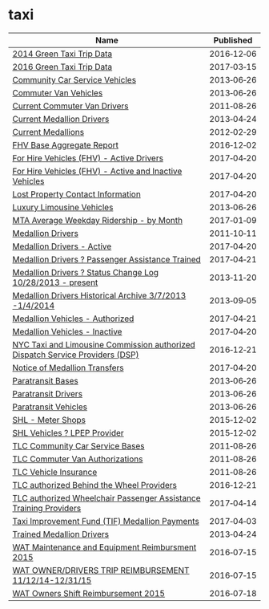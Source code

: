 # taxi

Name | Published
---- | ---------
[2014 Green Taxi Trip Data](../datasets/2np7-5jsg.md) | 2016&#x2011;12&#x2011;06
[2016 Green Taxi Trip Data](../datasets/hvrh-b6nb.md) | 2017&#x2011;03&#x2011;15
[Community Car Service Vehicles](../datasets/scwj-eyn6.md) | 2013&#x2011;06&#x2011;26
[Commuter Van Vehicles](../datasets/q44u-339y.md) | 2013&#x2011;06&#x2011;26
[Current Commuter Van Drivers](../datasets/mf6v-bdzr.md) | 2011&#x2011;08&#x2011;26
[Current Medallion Drivers](../datasets/s22f-jsd4.md) | 2013&#x2011;04&#x2011;24
[Current Medallions](../datasets/avwq-z233.md) | 2012&#x2011;02&#x2011;29
[FHV Base Aggregate Report](../datasets/2v9c-2k7f.md) | 2016&#x2011;12&#x2011;02
[For Hire Vehicles (FHV) - Active Drivers](../datasets/xjfq-wh2d.md) | 2017&#x2011;04&#x2011;20
[For Hire Vehicles (FHV) - Active and Inactive Vehicles](../datasets/8wbx-tsch.md) | 2017&#x2011;04&#x2011;20
[Lost Property Contact Information](../datasets/dg7a-jiz2.md) | 2017&#x2011;04&#x2011;20
[Luxury Limousine Vehicles](../datasets/jdb4-d3j9.md) | 2013&#x2011;06&#x2011;26
[MTA Average Weekday Ridership - by Month](../datasets/ub96-xxqw.md) | 2017&#x2011;01&#x2011;09
[Medallion Drivers](../datasets/iux8-53rc.md) | 2011&#x2011;10&#x2011;11
[Medallion Drivers - Active](../datasets/jb3k-j3gp.md) | 2017&#x2011;04&#x2011;20
[Medallion Drivers ? Passenger Assistance Trained](../datasets/td5q-ry6d.md) | 2017&#x2011;04&#x2011;21
[Medallion Drivers ? Status Change Log 10/28/2013 - present](../datasets/sjfe-fppp.md) | 2013&#x2011;11&#x2011;20
[Medallion Drivers Historical Archive 3/7/2013 -1/4/2014](../datasets/n776-dsqy.md) | 2013&#x2011;09&#x2011;05
[Medallion Vehicles - Authorized](../datasets/rhe8-mgbb.md) | 2017&#x2011;04&#x2011;21
[Medallion Vehicles - Inactive](../datasets/jgtb-hmpg.md) | 2017&#x2011;04&#x2011;20
[NYC Taxi and Limousine Commission authorized Dispatch Service Providers (DSP)](../datasets/2n4x-d97d.md) | 2016&#x2011;12&#x2011;21
[Notice of Medallion Transfers](../datasets/rk6r-ehyv.md) | 2017&#x2011;04&#x2011;20
[Paratransit Bases](../datasets/r247-45ub.md) | 2013&#x2011;06&#x2011;26
[Paratransit Drivers](../datasets/8bqd-u9ta.md) | 2013&#x2011;06&#x2011;26
[Paratransit Vehicles](../datasets/v39y-4v3t.md) | 2013&#x2011;06&#x2011;26
[SHL - Meter Shops](../datasets/56e3-rp8d.md) | 2015&#x2011;12&#x2011;02
[SHL Vehicles ? LPEP Provider](../datasets/6pwv-zmgh.md) | 2015&#x2011;12&#x2011;02
[TLC Community Car Service Bases](../datasets/nadh-kjkc.md) | 2011&#x2011;08&#x2011;26
[TLC Commuter Van Authorizations](../datasets/yksz-5xaj.md) | 2011&#x2011;08&#x2011;26
[TLC Vehicle Insurance](../datasets/cw8b-zbc3.md) | 2011&#x2011;08&#x2011;26
[TLC authorized Behind the Wheel Providers](../datasets/auuc-fqzi.md) | 2016&#x2011;12&#x2011;21
[TLC authorized Wheelchair Passenger Assistance Training Providers](../datasets/ayeb-p4mv.md) | 2017&#x2011;04&#x2011;14
[Taxi Improvement Fund (TIF) Medallion Payments](../datasets/ht4t-wzcm.md) | 2017&#x2011;04&#x2011;03
[Trained Medallion Drivers](../datasets/m4pf-wpkz.md) | 2013&#x2011;04&#x2011;24
[WAT Maintenance and Equipment Reimbursment 2015](../datasets/3mzv-b4ze.md) | 2016&#x2011;07&#x2011;15
[WAT OWNER/DRIVERS TRIP REIMBURSEMENT 11/12/14-12/31/15](../datasets/7xw3-6hfi.md) | 2016&#x2011;07&#x2011;15
[WAT Owners Shift Reimbursement 2015](../datasets/a44h-qn3y.md) | 2016&#x2011;07&#x2011;18

